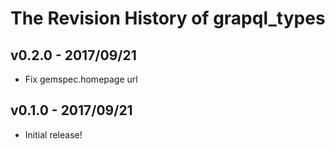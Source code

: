 # The Revision History of grapql_types

## v0.2.0 - 2017/09/21

* Fix gemspec.homepage url

## v0.1.0 - 2017/09/21

* Initial release!
